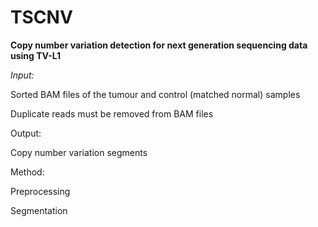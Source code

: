 # TSCNV
**Copy number variation detection for next generation sequencing data using TV-L1**

*Input:*

Sorted BAM files of the tumour and control (matched normal) samples

Duplicate reads must be removed from BAM files

Output:

Copy number variation segments


Method:

Preprocessing

Segmentation
